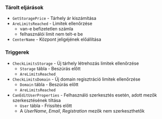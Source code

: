 ### Tárolt eljárások

- `GetStoragePrice` - Tárhely ár kiszámítása
- `AreLimitsReached` - Limitek ellenőrzése
  - van-e befizetetlen számla
  - felhasználói limit nem telt-e be
- `CenterName` - Központ jeligéjének előállítása

### Triggerek

- `CheckLimitsStorage` - Új tárhely létrehozás limitek ellenőrzése
  - `Storage` tábla - Beszúrás előtt
  - `AreLimitsReached`
- `CheckLimitsDomain` - Új domain regisztráció limitek ellenőrzése
  - `Domain` tábla - Beszúrás előtt
  - `AreLimitsReached`
- `CanEditUserProperties` - Felhasználó szerkesztés esetén, adott mezők szerkesztésének tiltása
  - `User` tábla - Frissítés előtt
  - A _UserName_, _Email_, _Registration_ mezők nem szerkeszthetők

<div class="page-break"></div>
